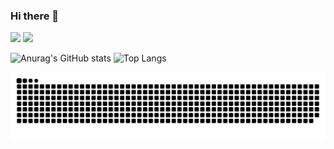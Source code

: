 ### Hi there 👋

<!--
**fernandogong/fernandogong** is a ✨ _special_ ✨ repository because its `README.md` (this file) appears on your GitHub profile.

Here are some ideas to get you started:

- 🔭 I’m currently working on ...
- 🌱 I’m currently learning ...
- 👯 I’m looking to collaborate on ...
- 🤔 I’m looking for help with ...
- 💬 Ask me about ...
- 📫 How to reach me: ...
- 😄 Pronouns: ...
- ⚡ Fun fact: ...
-->
<div>
  <img height="180em" src="https://github-readme-stats.vercel.app/api?username=fernandogong&show_icons=true&theme=dracula">
  <img height="180em" src="https://github-readme-stats.vercel.app/api/top-langs/?username=fernandogong&langs_count=8&theme=dracula">
</div>

![Anurag's GitHub stats](https://github-readme-stats.vercel.app/api?username=fernandogong&show_icons=true&theme=dracula)
![Top Langs](https://github-readme-stats.vercel.app/api/top-langs/?username=fernandogong&langs_count=8)

![Snake animation](https://github.com/fernandogong/fernandogong/blob/output/github-contribution-grid-snake.svg)
